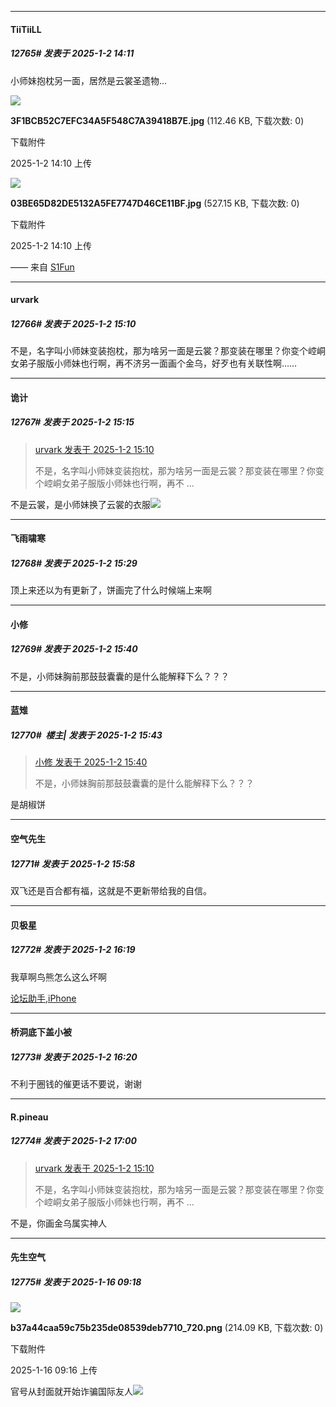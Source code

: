 ﻿
*****

####  TiiTiiLL  
##### 12765#       发表于 2025-1-2 14:11

小师妹抱枕另一面，居然是云裳圣遗物...

<img src="https://img.saraba1st.com/forum/202501/02/141058tc2t7ur8klb82z36.jpg" referrerpolicy="no-referrer">

<strong>3F1BCB52C7EFC34A5F548C7A39418B7E.jpg</strong> (112.46 KB, 下载次数: 0)

下载附件

2025-1-2 14:10 上传

<img src="https://img.saraba1st.com/forum/202501/02/141059i6h82uob282quhpu.jpg" referrerpolicy="no-referrer">

<strong>03BE65D82DE5132A5FE7747D46CE11BF.jpg</strong> (527.15 KB, 下载次数: 0)

下载附件

2025-1-2 14:10 上传

—— 来自 [S1Fun](https://s1fun.koalcat.com)


*****

####  urvark  
##### 12766#       发表于 2025-1-2 15:10

不是，名字叫小师妹变装抱枕，那为啥另一面是云裳？那变装在哪里？你变个崆峒女弟子服版小师妹也行啊，再不济另一面画个金乌，好歹也有关联性啊……


*****

####  诡计  
##### 12767#       发表于 2025-1-2 15:15

<blockquote><a href="httphttps://bbs.saraba1st.com/2b/forum.php?mod=redirect&amp;goto=findpost&amp;pid=67086542&amp;ptid=2181530" target="_blank">urvark 发表于 2025-1-2 15:10</a>

不是，名字叫小师妹变装抱枕，那为啥另一面是云裳？那变装在哪里？你变个崆峒女弟子服版小师妹也行啊，再不 ...</blockquote>
不是云裳，是小师妹换了云裳的衣服<img src="https://static.saraba1st.com/image/smiley/face2017/005.png" referrerpolicy="no-referrer">


*****

####  飞雨啸寒  
##### 12768#       发表于 2025-1-2 15:29

顶上来还以为有更新了，饼画完了什么时候端上来啊


*****

####  小修  
##### 12769#       发表于 2025-1-2 15:40

不是，小师妹胸前那鼓鼓囊囊的是什么能解释下么？？？

*****

####  蓝雉  
##### 12770#         楼主| 发表于 2025-1-2 15:43

<blockquote><a href="httphttps://bbs.saraba1st.com/2b/forum.php?mod=redirect&amp;goto=findpost&amp;pid=67086871&amp;ptid=2181530" target="_blank">小修 发表于 2025-1-2 15:40</a>

不是，小师妹胸前那鼓鼓囊囊的是什么能解释下么？？？</blockquote>
是胡椒饼


*****

####  空气先生  
##### 12771#       发表于 2025-1-2 15:58

双飞还是百合都有福，这就是不更新带给我的自信。


*****

####  贝极星  
##### 12772#       发表于 2025-1-2 16:19

我草啊鸟熊怎么这么坏啊

[论坛助手,iPhone](https://bbs.saraba1st.com/2b/forum.php?mod=viewthread&amp;tid=2029836)

*****

####  桥洞底下盖小被  
##### 12773#       发表于 2025-1-2 16:20

不利于圈钱的催更话不要说，谢谢


*****

####  R.pineau  
##### 12774#       发表于 2025-1-2 17:00

<blockquote><a href="httphttps://bbs.saraba1st.com/2b/forum.php?mod=redirect&amp;goto=findpost&amp;pid=67086542&amp;ptid=2181530" target="_blank">urvark 发表于 2025-1-2 15:10</a>

不是，名字叫小师妹变装抱枕，那为啥另一面是云裳？那变装在哪里？你变个崆峒女弟子服版小师妹也行啊，再不 ...</blockquote>
不是，你画金乌属实神人

*****

####  先生空气  
##### 12775#       发表于 2025-1-16 09:18

<img src="https://img.saraba1st.com/forum/202501/16/091656ro4umt4zxa42ut2f.png" referrerpolicy="no-referrer">

<strong>b37a44caa59c75b235de08539deb7710_720.png</strong> (214.09 KB, 下载次数: 0)

下载附件

2025-1-16 09:16 上传

官号从封面就开始诈骗国际友人<img src="https://static.saraba1st.com/image/smiley/face2017/018.png" referrerpolicy="no-referrer">

